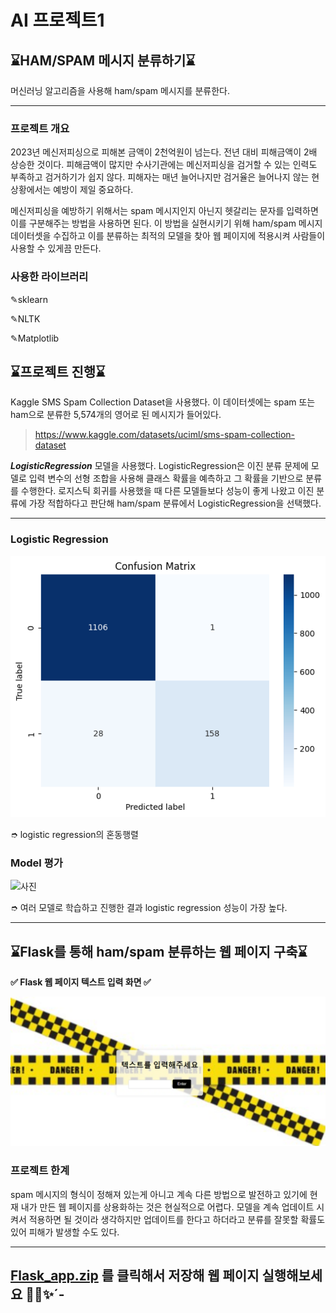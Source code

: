 # AI 프로젝트1
## ⌛HAM/SPAM 메시지 분류하기⌛

머신러닝 알고리즘을 사용해 ham/spam 메시지를 분류한다.

---
### 프로젝트 개요

2023년 메신저피싱으로 피해본 금액이 2천억원이 넘는다. 전년 대비 피해금액이 2배 상승한 것이다. 피해금액이 많지만 수사기관에는 메신저피싱을 검거할 수 있는 인력도 부족하고 검거하기가 쉽지 않다. 피해자는 매년 늘어나지만 검거율은 늘어나지 않는 현상황에서는 예방이 제일 중요하다.

메신저피싱을 예방하기 위해서는 spam 메시지인지 아닌지 헷갈리는 문자를 입력하면 이를 구분해주는 방법을 사용하면 된다. 이 방법을 실현시키기 위해 ham/spam 메시지 데이터셋을 수집하고 이를 분류하는 최적의 모델을 찾아 웹 페이지에 적용시켜 사람들이 사용할 수 있게끔 만든다.

### 사용한 라이브러리
   
   ✎sklearn 
   
   ✎NLTK
   
   ✎Matplotlib


## ⌛프로젝트 진행⌛

Kaggle SMS Spam Collection Dataset을 사용했다. 이 데이터셋에는 spam 또는 ham으로 분류한 5,574개의 영어로 된 메시지가 들어있다.
> https://www.kaggle.com/datasets/uciml/sms-spam-collection-dataset


***LogisticRegression*** 모델을 사용했다. LogisticRegression은 이진 분류 문제에 모델로 입력 변수의 선형 조합을 사용해 클래스 확률을 예측하고 그 확률을 기반으로 분류를 수행한다. 로지스틱 회귀를 사용했을 때 다른 모델들보다 성능이 좋게 나왔고 이진 분류에 가장 적합하다고 판단해 ham/spam 분류에서 LogisticRegression을 선택했다. 

---


### Logistic Regression
![사진](logi.jpg.png)

➮ logistic regression의 혼동행렬

### Model 평가
![사진](표.JPG)

➮ 여러 모델로 학습하고 진행한 결과 logistic regression 성능이 가장 높다.

---



## ⌛Flask를 통해 ham/spam 분류하는 웹 페이지 구축⌛

**✅ Flask 웹 페이지 텍스트 입력 화면 ✅**

![사진](text.jpg.png)

### 프로젝트 한계
   
spam 메시지의 형식이 정해져 있는게 아니고 계속 다른 방법으로 발전하고 있기에 현재 내가 만든 웹 페이지를 상용화하는 것은 현실적으로 어렵다. 모델을 계속 업데이트 시켜서 적용하면 될 것이라 생각하지만 업데이트를 한다고 하더라고 분류를 잘못할 확률도 있어 피해가 발생할 수도 있다.

---

## [Flask_app.zip](https://github.com/jjiisoo/1212/blob/main/Flask_app.zip) 를 클릭해서 저장해 웹 페이지 실행해보세요 👍🏻✨︎´-
